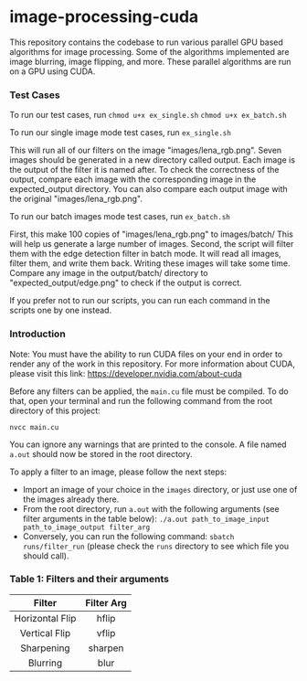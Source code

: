 # image-processing-cuda

This repository contains the codebase to run various parallel GPU based algorithms for image processing. Some of the algorithms implemented are image blurring, image flipping, and more. These parallel algorithms are run on a GPU using CUDA.

### Test Cases

To run our test cases, run
```chmod u+x ex_single.sh```
```chmod u+x ex_batch.sh```

To run our single image mode test cases, run
```ex_single.sh```

This will run all of our filters on the image "images/lena_rgb.png".
Seven images should be generated in a new directory called output.
Each image is the output of the filter it is named after. To check
the correctness of the output, compare each image with the corresponding
image in the expected_output directory. You can also compare each
output image with the original "images/lena_rgb.png".

To run our batch images mode test cases, run
```ex_batch.sh```

First, this make 100 copies of "images/lena_rgb.png" to images/batch/
This will help us generate a large number of images. Second, the script
will filter them with the edge detection filter in batch mode. It will
read all images, filter them, and write them back. Writing these images
will take some time. Compare any image in the output/batch/ directory to
"expected_output/edge.png" to check if the output is correct.

If you prefer not to run our scripts, you can run each command in the
scripts one by one instead.

### Introduction

Note: You must have the ability to run CUDA files on your end in order to render any of the work in this repository. For more information about CUDA, please visit this link: https://developer.nvidia.com/about-cuda

Before any filters can be applied, the `main.cu` file must be compiled. To do that, open your terminal and run the following command from the root directory of this project:

```nvcc main.cu```

You can ignore any warnings that are printed to the console. A file named `a.out` should now be stored in the root directory.

To apply a filter to an image, please follow the next steps:
* Import an image of your choice in the `images` directory, or just use one of the images already there.
* From the root directory, run `a.out` with the following arguments (see filter arguments in the table below):
```./a.out path_to_image_input path_to_image_output filter_arg```
* Conversely, you can run the following command:
```sbatch runs/filter_run``` (please check the `runs` directory to see which file you should call).

### Table 1: Filters and their arguments
|      Filter     |  Filter Arg |
|:---------------:|:-----------:|
| Horizontal Flip | hflip       |
| Vertical Flip   | vflip       |
| Sharpening      | sharpen     |
| Blurring        | blur        |

